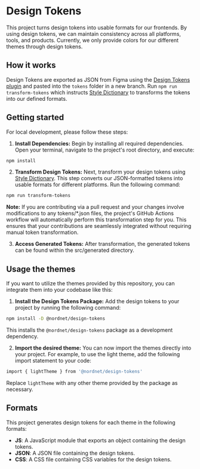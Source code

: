 # Design Tokens

This project turns design tokens into usable formats for our frontends. By using design tokens, we can maintain consistency across all platforms, tools, and products. Currently, we only provide colors for our different themes through design tokens.

## How it works

Design Tokens are exported as JSON from Figma using the [Design Tokens plugin](https://www.figma.com/community/plugin/888356646278934516/Design-Tokens) and pasted into the `tokens` folder in a new branch. Run `npm run transform-tokens` which instructs [Style Dictionary](<[https://amzn.github.io/style-dictionary/](https://amzn.github.io/style-dictionary/#/README)>) to transforms the tokens into our defined formats.

## Getting started

For local development, please follow these steps:

1. **Install Dependencies:** Begin by installing all required dependencies. Open your terminal, navigate to the project's root directory, and execute:

```sh
npm install
```

2. **Transform Design Tokens:** Next, transform your design tokens using [Style Dictionary](https://amzn.github.io/style-dictionary/#/README). This step converts our JSON-formatted tokens into usable formats for different platforms. Run the following command:

```sh
npm run transform-tokens
```

**Note:** If you are contributing via a pull request and your changes involve modifications to any tokens/\*.json files, the project's GitHub Actions workflow will automatically perform this transformation step for you. This ensures that your contributions are seamlessly integrated without requiring manual token transformation.

3. **Access Generated Tokens:** After transformation, the generated tokens can be found within the src/generated directory.

## Usage the themes

If you want to utilize the themes provided by this repository, you can integrate them into your codebase like this:

1. **Install the Design Tokens Package:** Add the design tokens to your project by running the following command:

```sh
npm install -D @nordnet/design-tokens
```

This installs the `@nordnet/design-tokens` package as a development dependency.

2. **Import the desired theme:** You can now import the themes directly into your project. For example, to use the light theme, add the following import statement to your code:

```sh
import { lightTheme } from '@nordnet/design-tokens'
```

Replace `lightTheme` with any other theme provided by the package as necessary.

## Formats

This project generates design tokens for each theme in the following formats:

- **JS**: A JavaScript module that exports an object containing the design tokens.
- **JSON**: A JSON file containing the design tokens.
- **CSS**: A CSS file containing CSS variables for the design tokens.
